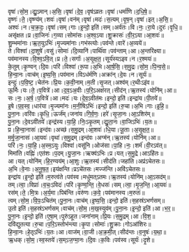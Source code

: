 

  
वृषा॑।सो॒म॒।द्यु॒ऽमान्।अ॒सि॒।वृषा॑।दे॒व॒।वृष॑ऽव्रतः।वृषा॑।धर्मा॑णि।द॒धि॒षे॒॥  
वृष्णः॑।ते॒।वृष्ण्य॑म्।शवः॑।वृषा॑।वन॑म्।वृषा॑।मदः॑।स॒त्यम्।वृ॒ष॒न्।वृषा॑।इत्।अ॒सि॒॥  
अश्वः॑।न।च॒क्र॒दः॒।वृषा॑।सम्।गाः।इ॒न्दो॒ इति॑।सम्।अर्व॑तः।वि।नः॒।रा॒ये।दुरः॑।वृ॒धि॒॥  
असृ॑क्षत।प्र।वा॒जिनः॑।ग॒व्या।सोमा॑सः।अ॒श्व॒ऽया।शु॒क्रासः॑।वी॒र॒ऽया।आ॒शवः॑॥  
शु॒म्भमा॑नाः।ऋ॒त॒युऽभिः॑।मृ॒ज्यमा॑नाः।गभ॑स्त्योः।पव॑न्ते।वारे॑।अ॒व्यये॑॥  
ते।विश्वा॑।दा॒शुषे॑।वसु॑।सोमाः॑।दि॒व्यानि॑।पार्थि॑वा।पव॑न्ताम्।आ।अ॒न्तरि॑क्ष्या॥  
पव॑मानस्य।वि॒श्व॒ऽवि॒त्।प्र।ते॒।सर्गाः॑।अ॒सृ॒क्ष॒त॒।सूर्य॑स्यऽइव।न।र॒श्मयः॑॥  
के॒तुम्।कृ॒ण्वन्।दि॒वः।परि॑।विश्वा॑।रू॒पा।अ॒भि।आ॒र्ष॒सि॒।स॒मु॒द्रः।सो॒म॒।पि॒न्व॒से॒॥  
हि॒न्वा॒नः।वाच॑म्।इ॒ष्य॒सि॒।पव॑मान।विऽध॑र्मणि।अक्रा॑न्।दे॒वः।न।सूर्यः॑॥  
इन्दुः॑।प॒वि॒ष्ट॒।चेत॑नः।प्रि॒यः।क॒वी॒नाम्।म॒ती।सृ॒जत्।अश्व॑म्।र॒थीःऽइ॑व॥  
ऊ॒र्मिः।यः।ते॒।प॒वित्रे॑।आ।द॒व॒ऽअ॒वीः।प॒रि॒ऽअक्ष॑रत्।सीद॑न्।ऋ॒तस्य॑।योनि॑म्।आ॥  
सः।नः॒।अ॒र्ष॒।प॒वित्रे॑।आ।मदः॑।यः।दे॒व॒ऽवीत॑मः।इन्दो॒ इति॑।इन्द्रा॑य।पी॒तये॑॥  
इ॒षे।प॒व॒स्व॒।धार॑या।मृ॒ज्यमा॑नः।म॒नी॒षिऽभिः॑।इन्दो॒ इति॑।रु॒चा।अ॒भि।गाः।इ॒हि॒॥  
पु॒ना॒नः।वरि॑वः।कृ॒धि॒।ऊर्ज॑म्।जना॑य।गि॒र्व॒णः॒।हरे॑।सृ॒जा॒नः।आ॒ऽशिर॑म्॥  
पु॒ना॒नः।दे॒वऽवी॑तये॑।इन्द्र॑स्य।या॒हि॒।निः॒ऽकृ॒तम्।द्यु॒ता॒नः।वा॒जिऽभिः॑।य॒तः॥  
प्र।हि॒न्वा॒नासः॑।इन्द॑वः।अच्छ॑।स॒मु॒द्रम्।आ॒शवः॑।धि॒या।जू॒ताः।अ॒सृ॒क्ष॒त॒॥  
म॒र्मृ॒जा॒नासः॑।आ॒यवः॑।वृथा॑।स॒मु॒द्रम्।इन्द॑वः।अग्म॑न्।ऋ॒तस्य॑।योनि॑म्।आ॥  
परि॑।नः॒।या॒हि॒।अ॒स्म॒ऽयुः।विश्वा॑।वसू॑नि।ओज॑सा।पा॒हि।नः॒।शर्म॑।वी॒रऽव॑त्॥  
मिमा॑ति।वह्निः॑।एत॑शः।प॒दम्।यु॒जा॒नः।ऋक्व॑ऽभिः।प्र।यत्।स॒मु॒द्रे।आऽहि॑तः॥  
आ।यत्।योनि॑म्।हि॒र॒ण्यय॑म्।आ॒शुः।ऋ॒तस्य॑।सीद॑ति।जहा॑ति।अप्र॑ऽचेतसः॥  
अ॒भि।वे॒नाः।अ॒नू॒ष॒त॒।इय॑क्षन्ति।प्रऽचे॑तसः।मज्ज॑न्ति।अवि॑ऽचेतसः॥  
इन्द्रा॑य।इ॒न्दो॒ इति॑।म॒रुत्व॑ते।पव॑स्व।मधु॑मत्ऽतमः।ऋ॒तस्य॑।योनि॑म्।आ॒ऽसद॑म्॥  
तम्।त्वा॒।विप्राः॑।व॒चः॒ऽविदः॑।परि॑।कृ॒ण्व॒न्ति॒।वे॒धसः॑।सम्।त्वा॒।मृ॒ज॒न्ति॒।आ॒यवः॑॥  
रस॑म्।ते॒।मि॒त्रः।अ॒र्य॒मा।पिब॑न्ति।वरु॑णः।क॒वे॒।पव॑मानस्य।म॒रुतः॑॥  
त्वम्।सो॒म॒।वि॒पः॒ऽचित॑म्।पु॒ना॒नः।वाच॑म्।इ॒ष्य॒सि॒।इन्दो॒ इति॑।स॒हस्र॑ऽभर्णसम्॥  
उ॒तो इति॑।स॒हस्र॑ऽभर्णसम्।वाच॑म्।सो॒म॒।म॒ख॒स्युव॑म्।पु॒ना॒नः।इ॒न्दो॒ इति॑।आ।भ॒र॒॥  
पु॒ना॒नः।इ॒न्दो॒ इति॑।ए॒षा॒म्।पुरु॑ऽहूत।जना॑नाम्।प्रि॒यः।स॒मु॒द्रम्।आ।वि॒श॒॥  
दवि॑द्युतत्या।रु॒चा।प॒रि॒ऽस्तोभ॑न्त्या।कृ॒पा।सोमाः॑।शु॒क्राः।गोऽआ॑शिरः॥  
हि॒न्वा॒नः।हे॒तृऽभिः॑।य॒तः।आ।वाज॑म्।वा॒जी।अ॒क्र॒मी॒त्।सीद॑न्तः।व॒नुषः॑।य॒था॒॥  
ऋ॒धक्।सो॒म॒।स्व॒स्तये॑।स॒म्ऽज॒ग्मा॒नः।दि॒वः।क॒विः।पव॑स्व।सूर्यः॑।दृ॒शे॥  
